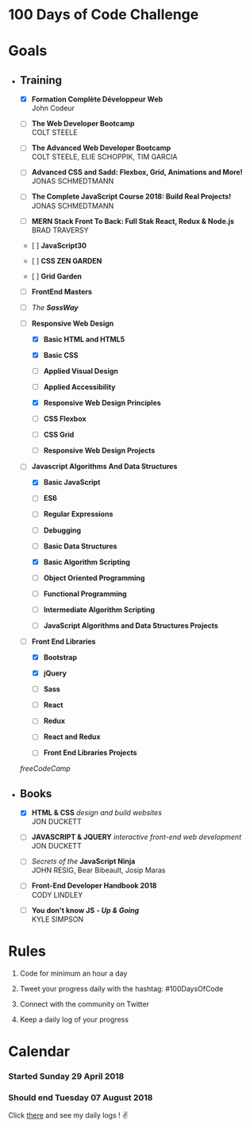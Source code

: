 # 100 Days of Code Challenge

# Goals

- ## Training

    - [x] **Formation Complète Développeur Web**  
    John Codeur

    - [ ] **The Web Developer Bootcamp**  
    COLT STEELE

    - [ ] **The Advanced Web Developer Bootcamp**  
    COLT STEELE, ELIE SCHOPPIK, TIM GARCIA
    
    - [ ] **Advanced CSS and Sadd: Flexbox, Grid, Animations and More!**  
    JONAS SCHMEDTMANN

    - [ ] **The Complete JavaScript Course 2018: Build Real Projects!**  
    JONAS SCHMEDTMANN

    - [ ] **MERN Stack Front To Back: Full Stak React, Redux & Node.js**  
    BRAD TRAVERSY

    - [ ] **JavaScript30**

    - [ ] **CSS ZEN GARDEN**

    - [ ] **Grid Garden**

    - [ ] **FrontEnd Masters**

    - [ ] *The* ***SassWay***  

    - [ ] **Responsive Web Design**  
        - [x] **Basic HTML and HTML5**  

        - [x] **Basic CSS**  

        - [ ] **Applied Visual Design**  

        - [ ] **Applied Accessibility**  

        - [x] **Responsive Web Design Principles**  

        - [ ] **CSS Flexbox**  

        - [ ] **CSS Grid**  

        - [ ] **Responsive Web Design Projects**   

    - [ ] **Javascript Algorithms And Data Structures**  
        - [x] **Basic JavaScript**  

        - [ ] **ES6**  

        - [ ] **Regular Expressions**  

        - [ ] **Debugging**  

        - [ ] **Basic Data Structures**  

        - [x] **Basic Algorithm Scripting**  

        - [ ] **Object Oriented Programming**  

        - [ ] **Functional Programming**  

        - [ ] **Intermediate Algorithm Scripting**  

        - [ ] **JavaScript Algorithms and Data Structures Projects**  

    - [ ] **Front End Libraries**  
        - [x] **Bootstrap**  

        - [x] **jQuery**  

        - [ ] **Sass**  

        - [ ] **React**  

        - [ ] **Redux**  

        - [ ] **React and Redux**  

        - [ ] **Front End Libraries Projects**  

    *freeCodeCamp*


- ## Books
    - [x] **HTML & CSS** *design and build websites*  
    JON DUCKETT

    - [ ] **JAVASCRIPT & JQUERY** *interactive front-end web development*  
    JON DUCKETT

    - [ ] *Secrets of the* **JavaScript Ninja**  
    JOHN RESIG, Bear Bibeault, Josip Maras

    - [ ] **Front-End Developer Handbook 2018**  
    CODY LINDLEY

    - [ ] **You don't know JS** ***- Up & Going***  
    KYLE SIMPSON


# Rules

1) Code for minimum an hour a day  

2) Tweet your progress daily with the hashtag: #100DaysOfCode  

3) Connect with the community on Twitter  

4) Keep a daily log of your progress


# Calendar

### Started Sunday 29 April 2018  
### Should end Tuesday 07 August 2018  

Click [there](https://github.com/Scylidose/100DaysOfCodeChallenge/tree/master/Calendar) and see my daily logs ! :v: